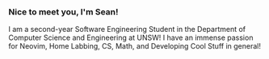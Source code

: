 ### Nice to meet you, I'm Sean!
<!-- I am a Math Student in uWaterloo with immense passion in Developing Cool Stuff! -->

I am a second-year Software Engineering Student in the Department of Computer Science and Engineering at UNSW!
I have an immense passion for Neovim, Home Labbing, CS, Math, and Developing Cool Stuff in general!

<!--
🔍 I am looking for:
- Summer 2023 Tech Internship Opportunities

📖Goals:
- Get Good at D&S. 
- Learn Full-Stack Web Development
-->
<!--
⌨️I am currently Working On:
- School
- Learning Assistance
- Mastering Developing Workflow (Vim, shell... check .dotfiles)
- Contributing to Open Source
- Work on Code everyday!
-->
<!--
💭Project in mind:
- Real World App in C and Racket.
-->

<!--
🔍Interest:
- Automation
- Web Scraping
- Web Development
- Computational Theory
- Backend Development
- Software Engineering
-->
<!--
⌨️Languages I know or learning:
- Racket
- C/C++
- Rust
- Python
-->

<!--
🔬Other Skills:
- Vim
- Shell Scripting
- Git/Github
- CLI
- Basic Web Development
-->
<!--
📫 Reach me by email or my new upcoming website: <br> contact@twinkletoeszen.com | (new website coming soon) [Old Personal Website](https://twinkletoes5.netlify.app) *Warning Very Borken on Mobile*
-->
<!--
Cheerio~ \
Sean Yan
-->
<!--
- 👯 I’m looking to collaborate on ...
- 🤔 I’m looking for help with 
- 💬 Ask me about ...
-📫 How to reach me: ...
- 😄 Pronouns: ...
- ⚡ Fun fact: ... 
-->
